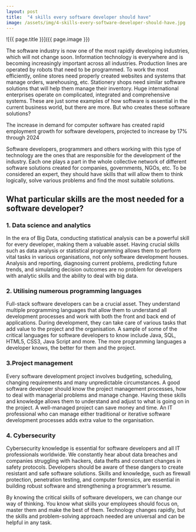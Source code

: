 ```yaml
---
layout: post
title:  "4 skills every software developer should have"
image: /assets/img/4-skills-every-software-developer-should-have.jpg
---
```


![{{ page.title }}]({{ page.image }})

The software industry is now one of the most rapidly developing industries, which will not change soon. Information technology is everywhere and is becoming increasingly important across all industries. Production lines are operated by robots that need to be programmed. To work the most efficiently, online stores need properly created websites and systems that manage orders, warehousing, etc. Stationery shops need similar software solutions that will help them manage their inventory. Huge international enterprises operate on complicated, integrated and comprehensive systems. These are just some examples of how software is essential in the current business world, but there are more. But who creates these software solutions?

The increase in demand for computer software has created rapid employment growth for software developers, projected to increase by 17% through 2024

Software developers, programmers and others working with this type of technology are the ones that are responsible for the development of the industry. Each one plays a part in the whole collective network of different software solutions created for companies, governments, NGOs, etc. To be considered an expert, they should have skills that will allow them to think logically, solve various problems and find the most suitable solutions.

## What particular skills are the most needed for a software developer?

### 1. Data science and analytics
In the era of Big Data, conducting statistical analysis can be a powerful skill for every developer, making them a valuable asset. Having crucial skills such as data analysis or statistical programming allows them to perform vital tasks in various organisations, not only software development houses. Analysis and reporting, diagnosing current problems, predicting future trends, and simulating decision outcomes are no problem for developers with analytic skills and the ability to deal with big data.

### 2. Utilising numerous programming languages
Full-stack software developers can be a crucial asset. They understand multiple programming languages that allow them to understand all development processes and work with both the front and back end of applications. During development, they can take care of various tasks that add value to the project and the organisation. A sample of some of the critical languages for software developers to know include Java, SQL, HTML5, CSS3, Java Script and more. The more programming languages a developer knows, the better for them and the project.


### 3.Project management
Every software development project involves budgeting, scheduling, changing requirements and many unpredictable circumstances. A good software developer should know the project management processes, how to deal with managerial problems and manage change. Having these skills and knowledge allows them to understand and adjust to what is going on in the project. A well-managed project can save money and time. An IT professional who can manage either traditional or iterative software development processes adds extra value to the organisation.

### 4. Cybersecurity
Cybersecurity knowledge is essential for software developers and all IT professionals worldwide. We constantly hear about data breaches and companies struggling with hackers, data thefts and constant changes in safety protocols. Developers should be aware of these dangers to create resistant and safe software solutions. Skills and knowledge, such as firewall protection, penetration testing, and computer forensics, are essential in building robust software and strengthening a programmer’s resume.


By knowing the critical skills of software developers, we can change our way of thinking. You know what skills your employees should focus on, master them and make the best of them. Technology changes rapidly, but the skills and problem-solving approach needed are universal and can be helpful in any task.
